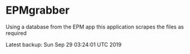 # EPMgrabber
Using a database from the EPM app this application scrapes the files as required


Latest backup: Sun Sep 29 03:24:01 UTC 2019
